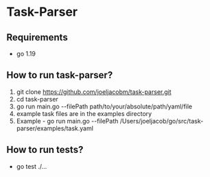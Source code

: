 # Task-Parser

## Requirements
* go 1.19

## How to run task-parser?
1. git clone https://github.com/joeljacobm/task-parser.git
2. cd task-parser
3. go run main.go --filePath path/to/your/absolute/path/yaml/file
4. example task files are in the examples directory
5. Example - go run main.go --filePath /Users/joeljacob/go/src/task-parser/examples/task.yaml

## How to run tests?
* go test ./...

